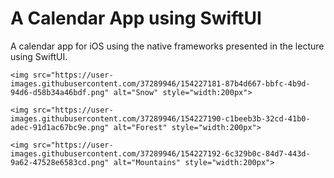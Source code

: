# A Calendar App using SwiftUI
A calendar app for iOS using the native frameworks presented in the lecture using SwiftUI.
<br>

    <img src="https://user-images.githubusercontent.com/37289946/154227181-87b4d667-bbfc-4b9d-94d6-d58b34a46bdf.png" alt="Snow" style="width:200px">

    <img src="https://user-images.githubusercontent.com/37289946/154227190-c1beeb3b-32cd-41b0-adec-91d1ac67bc9e.png" alt="Forest" style="width:200px">

    <img src="https://user-images.githubusercontent.com/37289946/154227192-6c329b0c-84d7-443d-9a62-47528e6583cd.png" alt="Mountains" style="width:200px">
